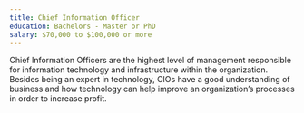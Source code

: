 ```yaml
---
title: Chief Information Officer
education: Bachelors - Master or PhD
salary: $70,000 to $100,000 or more
---
```

Chief Information Officers are the highest level of management responsible for information technology and infrastructure within the organization. Besides being an expert in technology, CIOs have a good understanding of business and how technology can help improve an organization’s processes in order to increase profit.